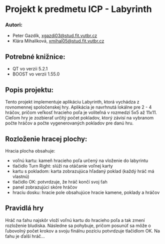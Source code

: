 # Projekt k predmetu ICP - Labyrinth

### Autori:

- Peter Gazdík, xgazdi03@stud.fit.vutbr.cz
- Klára Mihalíková, xmihal05@stud.fit.vutbr.cz

## Potrebné knižnice:

- QT vo verzii 5.2.1
- BOOST vo verzii 1.55.0

## Popis projektu:

Tento projekt implementuje aplikáciu Labyrinth, ktorá vychádza z rovnomennej spoločenskej hry. Aplikácia je navrhnutá
lokálne pre 2 - 4 hráčov, pričom veľkosť hracieho poľa je voliteľná v rozmedzí 5x5 až 11x11. Cieľom hry je zozbierať
určitý počet pokladov, ktorý závisí na vybranom počte hráčov a počte vygenerovaných pokladov pre danú hru.

## Rozloženie hracej plochy:
	
Hracia plocha obsahuje:

  - voľnú kartu: kameň hracieho poľa určený na vloženie do labyrintu
  - tlačidlo Turn Right: slúži na otáčanie voľnej karty
  - kartu s pokladom: karta zobrazujúca hľadaný poklad (každý hráč má vlastnú)
  - tlačidlo OK: potvrdzuje, že hráč končí svoj ťah
  - panel zobrazujúci skóre hráčov
  - hraciu dosku: hracie pole obsahujúce hracie kamene, poklady a hráčov


## Pravidlá hry

Hráč na ťahu najskôr vloží voľnú kartu do hracieho poľa a tak zmení rozloženie bludiska. Následne sa pohybuje, pričom
posunúť sa môže o ľubovolný počet krokov a svoju finálnu pozíciu potvrdzuje tlačidlom OK. Na ťahu je ďalší hráč...